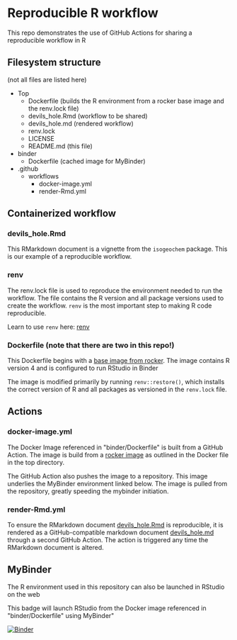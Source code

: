 # Reproducible R workflow
This repo demonstrates the use of GitHub Actions for sharing a reproducible workflow in R

## Filesystem structure
(not all files are listed here)

* Top
  * Dockerfile (builds the R environment from a rocker base image and the renv.lock file)
  * devils_hole.Rmd (workflow to be shared)
  * devils_hole.md (rendered workflow)
  * renv.lock
  * LICENSE
  * README.md (this file)
* binder
  * Dockerfile (cached image for MyBinder)
* .github
  * workflows
    * docker-image.yml
    * render-Rmd.yml

## Containerized workflow

### devils_hole.Rmd

This RMarkdown document is a vignette from the `isogeochem` package. This is our example of a reproducible workflow.

### renv

The renv.lock file is used to reproduce the environment needed to run the workflow. The file contains the R version and all package versions used to create the workflow. `renv` is the most important step to making R code reproducible.

Learn to use `renv` here: [renv](https://rstudio.github.io/renv/articles/renv.html)

### Dockerfile (<strong>note that there are two in this repo!</strong>)

This Dockerfile begins with a [base image from rocker](https://rocker-project.org/images/versioned/binder.html). The image contains R version 4 and is configured to run RStudio in Binder

The image is modified primarily by running `renv::restore()`, which installs the correct version of R and all packages as versioned in the `renv.lock` file.

## Actions

### docker-image.yml

The Docker Image referenced in "binder/Dockerfile" is built from a GitHub Action. The image is build from a [rocker image](https://rocker-project.org/images/versioned/binder.html) as outlined in the Docker file in the top directory. 

The GitHub Action also pushes the image to a repository. This image underlies the MyBinder environment linked below. The image is pulled from the repository, greatly speeding the mybinder initiation.

### render-Rmd.yml

To ensure the RMarkdown document [devils_hole.Rmd](https://github.com/DaveEdge1/Devils_Hole2/blob/master/devils_hole.Rmd) is reproducible, it is rendered as a GitHub-compatible markdown document [devils_hole.md](https://github.com/DaveEdge1/Devils_Hole2/blob/master/devils_hole.md) through a second GitHub Action. The action is triggered any time the RMarkdown document is altered.

## MyBinder

The R environment used in this repository can also be launched in RStudio on the web 

This badge will launch RStudio from the Docker image referenced in "binder/Dockerfile" using MyBinder"

[![Binder](https://mybinder.org/badge_logo.svg)](https://mybinder.org/v2/gh/DaveEdge1/Devils_Hole2/HEAD?urlpath=rstudio)
